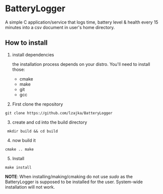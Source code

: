 # BatteryLogger

A simple C application/service that logs time, battery level & health every 15 minutes into a csv document in user's home directory.

## How to install

1. install dependencies

    the installation process depends on your distro.
    You'll need to install those:
    * cmake
    * make
    * git
    * gcc

2. First clone the repository

``
git clone https://github.com/lzajka/BatteryLogger
``

3. create and cd into the build directory
   
`` 
mkdir build && cd build
``

4. now build it

``
cmake ..
make
``

5. Install

``
make install
``

**NOTE**: When installing/making/cmaking do not use _sudo_ as the BatteryLogger is supposed to be installed for the user.
System-wide installation will not work.
